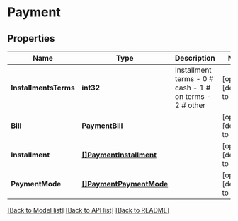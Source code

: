 # Payment

## Properties
Name | Type | Description | Notes
------------ | ------------- | ------------- | -------------
**InstallmentsTerms** | **int32** | Installment terms - 0 # cash - 1 # on terms - 2 # other  | [optional] [default to null]
**Bill** | [**PaymentBill**](Payment_bill.md) |  | [optional] [default to null]
**Installment** | [**[]PaymentInstallment**](Payment_installment.md) |  | [optional] [default to null]
**PaymentMode** | [**[]PaymentPaymentMode**](Payment_paymentMode.md) |  | [optional] [default to null]

[[Back to Model list]](../README.md#documentation-for-models) [[Back to API list]](../README.md#documentation-for-api-endpoints) [[Back to README]](../README.md)


